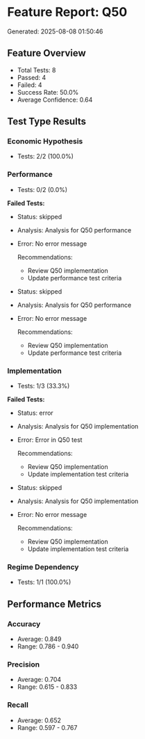 # Feature Report: Q50
Generated: 2025-08-08 01:50:46

## Feature Overview
- Total Tests: 8
- Passed: 4
- Failed: 4
- Success Rate: 50.0%
- Average Confidence: 0.64

## Test Type Results
### Economic Hypothesis
- Tests: 2/2 (100.0%)

### Performance
- Tests: 0/2 (0.0%)

**Failed Tests:**
- Status: skipped
- Analysis: Analysis for Q50 performance
- Error: No error message

  Recommendations:
  - Review Q50 implementation
  - Update performance test criteria

- Status: skipped
- Analysis: Analysis for Q50 performance
- Error: No error message

  Recommendations:
  - Review Q50 implementation
  - Update performance test criteria

### Implementation
- Tests: 1/3 (33.3%)

**Failed Tests:**
- Status: error
- Analysis: Analysis for Q50 implementation
- Error: Error in Q50 test

  Recommendations:
  - Review Q50 implementation
  - Update implementation test criteria

- Status: skipped
- Analysis: Analysis for Q50 implementation
- Error: No error message

  Recommendations:
  - Review Q50 implementation
  - Update implementation test criteria

### Regime Dependency
- Tests: 1/1 (100.0%)

## Performance Metrics
### Accuracy
- Average: 0.849
- Range: 0.786 - 0.940

### Precision
- Average: 0.704
- Range: 0.615 - 0.833

### Recall
- Average: 0.652
- Range: 0.597 - 0.767
